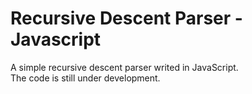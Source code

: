 # Recursive Descent Parser - Javascript
A simple recursive descent parser writed in JavaScript. <br>
The code is still under development.
